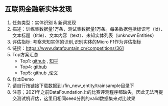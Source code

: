 ## 互联网金融新实体发现

1. 任务类型：实体识别 & 新词发现
2. 描述：训练集数据量1万条，测试集数据量1万条。每条数据包括标识号（id）、文本标题（title）、文本内容（text）、未知实体列表（unknownEntities）
3. 评估指标: 考察未知实体的识别,识别实体的Micro F1作为评估指标
4. 链接：https://www.datafountain.cn/competitions/361
5. Top方案汇总
    - Top1: [github](https://github.com/ChileWang0228/Deep-Learning-With-Python/tree/master/chapter8) 
    , [知乎](https://zhuanlan.zhihu.com/p/100884995)
    - Top4: [github](https://github.com/rebornZH/2019-CCF-BDCI-NLP)
    - Top5: [github](https://github.com/light8lee/2019-BDCI-FinancialEntityDiscovery) ,[论文](https://github.com/light8lee/2019-BDCI-FinancialEntityDiscovery/blob/master/resources/paper.pdf)
 6. 样本Demo
 7. 请自行按链接下载数据到./fin_new_entity/trainsample目录下
 8. 注意；2021年之前DataFoundation上的比赛评测程序都缺失，因此无法再提交测试机评估，这里用相同seed分割的valid数据集来对比效果

